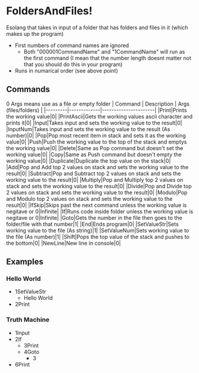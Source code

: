 # FoldersAndFiles!  
Esolang that takes in input of a folder that has folders and files in it (which makes up the program)

- First numbers of command names are ignored 
    - Both "000001CommandName" and "1CommandName" will run as the first command (I mean that the number length doesnt matter not that you should do this in your program)
- Runs in numarical order (see above point)

## Commands
0 Args means use as a file or empty folder
| Command | Description | Args (files/folders) |
|---------|-------------|----------------------|
|Print|Prints the working value|0|
|PrintAscii|Gets the working values ascii character and prints it|0|
|Input|Takes input and sets the working value to the result|0|
|InputNum|Takes input and sets the working value to the result (As number)|0|
|Pop|Pop most recent item in stack and sets it as the working value|0|
|Push|Push the working value to the top of the stack and emptys the working value|0|
|Delete|Same as Pop command but doesn't set the working value|0|
|Copy|Same as Push command but doesn't empty the working value|0|
|Duplicate|Duplicate the top value on the stack|0|
|Add|Pop and Add top 2 values on stack and sets the working value to the result|0|
|Subtract|Pop and Subtract top 2 values on stack and sets the working value to the result|0|
|Multiply|Pop and Multiply top 2 values on stack and sets the working value to the result|0|
|Divide|Pop and Divide top 2 values on stack and sets the working value to the result|0|
|Modulo|Pop and Modulo top 2 values on stack and sets the working value to the result|0|
|IfSkip|Skips past the next command unless the working value is negitave or 0|Infinite|
|If|Runs code inside folder unless the working value is negitave or 0|Infinite|
|Goto|Gets the number in the file then goes to the folder/file with that number|1|
|End|Ends program|0|
|SetValueStr|Sets working value to the file (As string)|1|
|SetValueNum|Sets working value to the file (As number)|1|
|Shift|Pops the top value of the stack and pushes to the bottom|0|
|NewLine|New line in console|0|

## Examples
### Hello World
- 1SetValueStr
    - Hello World
- 2Print
### Truth Machine
- 1Input
- 2If
    - 3Print
    - 4Goto
        - 3
- 6Print

